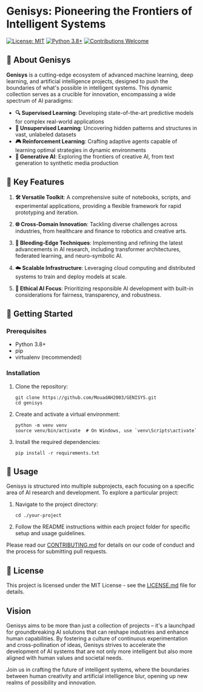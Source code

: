 # Genisys: Pioneering the Frontiers of Intelligent Systems

<!--![Genisys Logo](https://via.placeholder.com/150?text=Genisys)-->

[![License: MIT](https://img.shields.io/badge/License-MIT-yellow.svg)](https://opensource.org/licenses/MIT)
[![Python 3.8+](https://img.shields.io/badge/python-3.8+-blue.svg)](https://www.python.org/downloads/release/python-380/)
[![Contributions Welcome](https://img.shields.io/badge/contributions-welcome-brightgreen.svg?style=flat)](https://github.com/yourusername/genisys/issues)

## 🧠 About Genisys

**Genisys** is a cutting-edge ecosystem of advanced machine learning, deep learning, and artificial intelligence projects, designed to push the boundaries of what's possible in intelligent systems. This dynamic collection serves as a crucible for innovation, encompassing a wide spectrum of AI paradigms:

- **🔍 Supervised Learning**: Developing state-of-the-art predictive models for complex real-world applications
- **🧩 Unsupervised Learning**: Uncovering hidden patterns and structures in vast, unlabeled datasets
- **🎮 Reinforcement Learning**: Crafting adaptive agents capable of learning optimal strategies in dynamic environments
- **🎨 Generative AI**: Exploring the frontiers of creative AI, from text generation to synthetic media production

## 🌟 Key Features

1. **🛠️ Versatile Toolkit**: A comprehensive suite of notebooks, scripts, and experimental applications, providing a flexible framework for rapid prototyping and iteration.

2. **🌐 Cross-Domain Innovation**: Tackling diverse challenges across industries, from healthcare and finance to robotics and creative arts.

3. **🚀 Bleeding-Edge Techniques**: Implementing and refining the latest advancements in AI research, including transformer architectures, federated learning, and neuro-symbolic AI.

4. **☁️ Scalable Infrastructure**: Leveraging cloud computing and distributed systems to train and deploy models at scale.

5. **🤝 Ethical AI Focus**: Prioritizing responsible AI development with built-in considerations for fairness, transparency, and robustness.

## 🔧 Getting Started

### Prerequisites

- Python 3.8+
- pip
- virtualenv (recommended)

### Installation

1. Clone the repository:
   ```
   git clone https://github.com/MouadAH2003/GENISYS.git
   cd genisys
   ```

2. Create and activate a virtual environment:
   ```
   python -m venv venv
   source venv/bin/activate  # On Windows, use `venv\Scripts\activate`
   ```

3. Install the required dependencies:
   ```
   pip install -r requirements.txt
   ```

<!--## 📚 Documentation

For detailed documentation on each module and project within Genisys, please refer to our [Wiki](https://github.com/MouadAH2003/genisys/wiki).-->

## 🚀 Usage

Genisys is structured into multiple subprojects, each focusing on a specific area of AI research and development. To explore a particular project:

1. Navigate to the project directory:
   ```
   cd ./your-project
   ```

2. Follow the README instructions within each project folder for specific setup and usage guidelines.


Please read our [CONTRIBUTING.md](CONTRIBUTING.md) for details on our code of conduct and the process for submitting pull requests.

## 📜 License

This project is licensed under the MIT License - see the [LICENSE.md](LICENSE.md) file for details.

## Vision

Genisys aims to be more than just a collection of projects – it's a launchpad for groundbreaking AI solutions that can reshape industries and enhance human capabilities. By fostering a culture of continuous experimentation and cross-pollination of ideas, Genisys strives to accelerate the development of AI systems that are not only more intelligent but also more aligned with human values and societal needs.

Join us in crafting the future of intelligent systems, where the boundaries between human creativity and artificial intelligence blur, opening up new realms of possibility and innovation.
